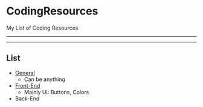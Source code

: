 # CodingResources
My List of Coding Resources

---
---

## List
- [General](/General/)
  - Can be anything
- [Front-End](/Front-End/)
  - Mainly UI: Buttons, Colors
- Back-End